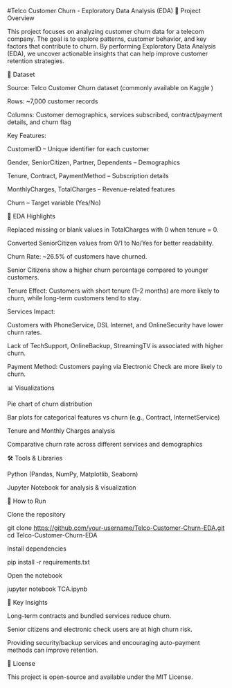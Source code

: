 #Telco Customer Churn - Exploratory Data Analysis (EDA)
📌 Project Overview

This project focuses on analyzing customer churn data for a telecom company.
The goal is to explore patterns, customer behavior, and key factors that contribute to churn.
By performing Exploratory Data Analysis (EDA), we uncover actionable insights that can help improve customer retention strategies.

📂 Dataset

Source: Telco Customer Churn dataset (commonly available on Kaggle
)

Rows: ~7,000 customer records

Columns: Customer demographics, services subscribed, contract/payment details, and churn flag

Key Features:

CustomerID – Unique identifier for each customer

Gender, SeniorCitizen, Partner, Dependents – Demographics

Tenure, Contract, PaymentMethod – Subscription details

MonthlyCharges, TotalCharges – Revenue-related features

Churn – Target variable (Yes/No)

🔎 EDA Highlights

Replaced missing or blank values in TotalCharges with 0 when tenure = 0.

Converted SeniorCitizen values from 0/1 to No/Yes for better readability.

Churn Rate: ~26.5% of customers have churned.

Senior Citizens show a higher churn percentage compared to younger customers.

Tenure Effect: Customers with short tenure (1–2 months) are more likely to churn, while long-term customers tend to stay.

Services Impact:

Customers with PhoneService, DSL Internet, and OnlineSecurity have lower churn rates.

Lack of TechSupport, OnlineBackup, StreamingTV is associated with higher churn.

Payment Method: Customers paying via Electronic Check are more likely to churn.

📊 Visualizations

Pie chart of churn distribution

Bar plots for categorical features vs churn (e.g., Contract, InternetService)

Tenure and Monthly Charges analysis

Comparative churn rate across different services and demographics

🛠 Tools & Libraries

Python (Pandas, NumPy, Matplotlib, Seaborn)

Jupyter Notebook for analysis & visualization

🚀 How to Run

Clone the repository

git clone https://github.com/your-username/Telco-Customer-Churn-EDA.git
cd Telco-Customer-Churn-EDA


Install dependencies

pip install -r requirements.txt


Open the notebook

jupyter notebook TCA.ipynb

📌 Key Insights

Long-term contracts and bundled services reduce churn.

Senior citizens and electronic check users are at high churn risk.

Providing security/backup services and encouraging auto-payment methods can improve retention.

📄 License

This project is open-source and available under the MIT License.
